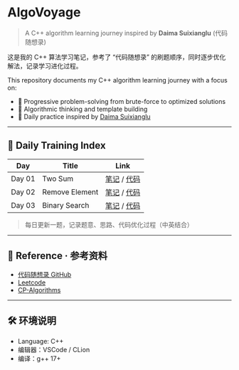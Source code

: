 # AlgoVoyage

> A C++ algorithm learning journey inspired by **Daima Suixianglu** (代码随想录)

这是我的 C++ 算法学习笔记，参考了 “代码随想录” 的刷题顺序，同时逐步优化解法，记录学习进化过程。

This repository documents my C++ algorithm learning journey with a focus on:

- 📌 Progressive problem-solving from brute-force to optimized solutions
- 🧠 Algorithmic thinking and template building
- 🏹 Daily practice inspired by [Daima Suixianglu](https://github.com/youngyangyang04/leetcode-master)

---

## 📅 Daily Training Index

| Day | Title | Link |
|-----|-------|------|
| Day 01 | Two Sum | [笔记](./daily/Day01_TwoSum.md) / [代码](./cpp_code/Day01_TwoSum.cpp) |
| Day 02 | Remove Element | [笔记](./daily/Day02_RemoveElement.md) / [代码](./cpp_code/Day02_RemoveElement.cpp) |
| Day 03 | Binary Search | [笔记](./daily/Day03_BinarySearch.md) / [代码](./cpp_code/Day03_BinarySearch.cpp) |

> 每日更新一题，记录题意、思路、代码优化过程（中英结合）

---

## 📌 Reference · 参考资料

- [代码随想录 GitHub](https://github.com/youngyangyang04/leetcode-master)
- [Leetcode](https://leetcode.com/)
- [CP-Algorithms](https://cp-algorithms.com/)

---

## 🛠 环境说明

- Language: C++
- 编辑器：VSCode / CLion
- 编译：g++ 17+

